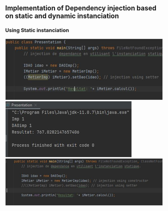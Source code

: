 ## Implementation of Dependency injection based on static and dynamic instanciation

### Using Static instanciation

![Inject dependency using setter ](screenshots/stat_setter.JPG)
![Inject dependency using setter ](screenshots/stat_setter_res.JPG)
![Inject dependency using constructor ](screenshots/stat_const.JPG)
